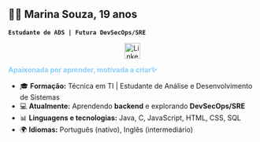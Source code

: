 ## 👩‍💻 Marina Souza, 19 anos
**`Estudante de ADS | Futura DevSecOps/SRE`**

<p align="center">
  <a href="www.linkedin.com/in/marina-cruz-de-souza"><img width="32px" alt="LinkedIn" title="LinkedIn" src=""/></a>
</p>

<p style="color:#87CEFA"><b>Apaixonada por aprender, motivada a criar✨</b></p>

- 🎓 **Formação:** Técnica em TI | Estudante de Análise e Desenvolvimento de Sistemas  
- 💻 **Atualmente:** Aprendendo **backend** e explorando **DevSecOps/SRE**  
- 📊 **Linguagens e tecnologias:** Java, C, JavaScript, HTML, CSS, SQL 
- 🌍 **Idiomas:** Português (nativo), Inglês (intermediário)  
<br>

<br/>
